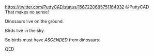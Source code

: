 https://twitter.com/PuttyCAD/status/1567220685751164932 @PuttyCAD That makes no sense!

Dinosaurs live on the ground.

Birds live in the sky.

So birds must have *ASCENDED* from dinosaurs.

QED
